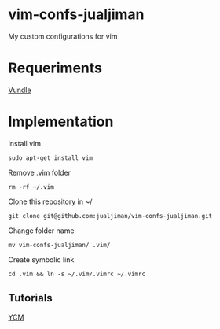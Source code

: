 # vim-confs-jualjiman
My custom configurations for vim

# Requeriments
[Vundle](https://github.com/gmarik/Vundle.vim)

# Implementation

Install vim
```
sudo apt-get install vim
```

Remove .vim folder
```
rm -rf ~/.vim
```

Clone this repository in ~/
```
git clone git@github.com:jualjiman/vim-confs-jualjiman.git
```

Change folder name
```
mv vim-confs-jualjiman/ .vim/
```

Create symbolic link
```
cd .vim && ln -s ~/.vim/.vimrc ~/.vimrc
```

## Tutorials
[YCM](http://susu.github.io/posts/clang-completion-in-vim-with-youcompleteme/)
